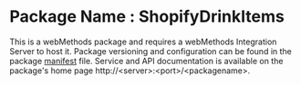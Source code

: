 # Package Name : ShopifyDrinkItems
This is a webMethods package and requires a webMethods Integration Server to host it. Package versioning and configuration can be found in the package [manifest](./ShopifyDrinkItems/manifest.v3) file. Service and API documentation is available on the package's home page http://&lt;server&gt;:&lt;port&gt;/&lt;packagename>.